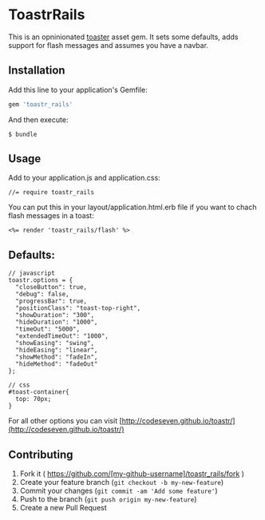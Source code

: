 # ToastrRails

This is an opninionated [toaster](http://codeseven.github.io/toastr/demo.html) asset gem.
It sets some defaults, adds support for flash messages and assumes you have a navbar.

## Installation

Add this line to your application's Gemfile:

```ruby
gem 'toastr_rails'
```

And then execute:

    $ bundle

## Usage

Add to your application.js and application.css:
  
    //= require toastr_rails

You can put this in your layout/application.html.erb file if you want to chach flash messages in a toast: 

    <%= render 'toastr_rails/flash' %>

## Defaults:

    // javascript
    toastr.options = {
      "closeButton": true,
      "debug": false,
      "progressBar": true,
      "positionClass": "toast-top-right",
      "showDuration": "300",
      "hideDuration": "1000",
      "timeOut": "5000",
      "extendedTimeOut": "1000",
      "showEasing": "swing",
      "hideEasing": "linear",
      "showMethod": "fadeIn",
      "hideMethod": "fadeOut"
    };

    // css
    #toast-container{
      top: 70px;
    }

For all other options you can visit [http://codeseven.github.io/toastr/](http://codeseven.github.io/toastr/)

## Contributing

1. Fork it ( https://github.com/[my-github-username]/toastr_rails/fork )
2. Create your feature branch (`git checkout -b my-new-feature`)
3. Commit your changes (`git commit -am 'Add some feature'`)
4. Push to the branch (`git push origin my-new-feature`)
5. Create a new Pull Request

